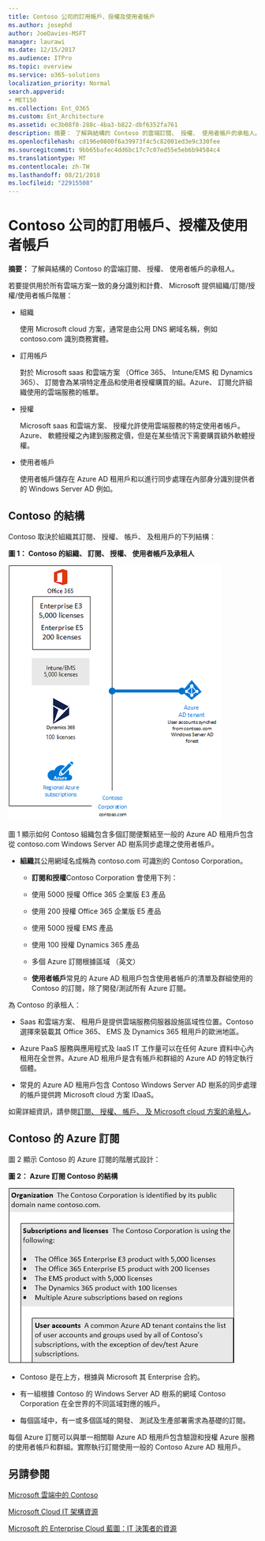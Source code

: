 ```yaml
---
title: Contoso 公司的訂用帳戶、授權及使用者帳戶
ms.author: josephd
author: JoeDavies-MSFT
manager: laurawi
ms.date: 12/15/2017
ms.audience: ITPro
ms.topic: overview
ms.service: o365-solutions
localization_priority: Normal
search.appverid:
- MET150
ms.collection: Ent_O365
ms.custom: Ent_Architecture
ms.assetid: ec3b08f0-288c-4ba3-b822-dbf6352fa761
description: 摘要： 了解與結構的 Contoso 的雲端訂閱、 授權、 使用者帳戶的承租人。
ms.openlocfilehash: cd196e0800f6a39973f4c5c82001ed3e9c330fee
ms.sourcegitcommit: 9bb65bafec4dd6bc17c7c07ed55e5eb6b94584c4
ms.translationtype: MT
ms.contentlocale: zh-TW
ms.lasthandoff: 08/21/2018
ms.locfileid: "22915508"
---
```

# <a name="subscriptions-licenses-and-user-accounts-for-the-contoso-corporation"></a>Contoso 公司的訂用帳戶、授權及使用者帳戶

 **摘要：** 了解與結構的 Contoso 的雲端訂閱、 授權、 使用者帳戶的承租人。
  
若要提供用於所有雲端方案一致的身分識別和計費、 Microsoft 提供組織/訂閱/授權/使用者帳戶階層：
  
- 組織
    
    使用 Microsoft cloud 方案，通常是由公用 DNS 網域名稱，例如 contoso.com 識別商務實體。
    
- 訂用帳戶
    
    對於 Microsoft saas 和雲端方案 （Office 365、 Intune/EMS 和 Dynamics 365）、 訂閱會為某項特定產品和使用者授權購買的組。Azure、 訂閱允許組織使用的雲端服務的帳單。
    
- 授權
    
    Microsoft saas 和雲端方案、 授權允許使用雲端服務的特定使用者帳戶。Azure、 軟體授權之內建到服務定價，但是在某些情況下需要購買額外軟體授權。
    
- 使用者帳戶
    
    使用者帳戶儲存在 Azure AD 租用戶和以進行同步處理在內部身分識別提供者的 Windows Server AD 例如。
    
## <a name="contosos-structure"></a>Contoso 的結構

Contoso 取決於組織其訂閱、 授權、 帳戶、 及租用戶的下列結構：
  
**圖 1： Contoso 的組織、 訂閱、 授權、 使用者帳戶及承租人**

![Contoso 的組織、訂用帳戶授權、使用者帳戶及租用戶](media/Contoso-Poster/Subscriptions.png)
  
圖 1 顯示如何 Contoso 組織包含多個訂閱便繫結至一般的 Azure AD 租用戶包含從 contoso.com Windows Server AD 樹系同步處理之使用者帳戶。
  
- **組織**其公用網域名成稱為 contoso.com 可識別的 Contoso Corporation。
    
  - **訂閱和授權**Contoso Corporation 會使用下列：
    
  - 使用 5000 授權 Office 365 企業版 E3 產品
    
  - 使用 200 授權 Office 365 企業版 E5 產品
    
  - 使用 5000 授權 EMS 產品
    
  - 使用 100 授權 Dynamics 365 產品
    
  - 多個 Azure 訂閱根據區域 （英文）
    
  - **使用者帳戶**常見的 Azure AD 租用戶包含使用者帳戶的清單及群組使用的 Contoso 的訂閱，除了開發/測試所有 Azure 訂閱。
    
為 Contoso 的承租人：
  
- Saas 和雲端方案、 租用戶是提供雲端服務伺服器設施區域性位置。Contoso 選擇來裝載其 Office 365、 EMS 及 Dynamics 365 租用戶的歐洲地區。 
    
- Azure PaaS 服務與應用程式及 IaaS IT 工作量可以在任何 Azure 資料中心內租用在全世界。Azure AD 租用戶是含有帳戶和群組的 Azure AD 的特定執行個體。
    
- 常見的 Azure AD 租用戶包含 Contoso Windows Server AD 樹系的同步處理的帳戶提供跨 Microsoft cloud 方案 IDaaS。
    
如需詳細資訊，請參閱[訂閱、 授權、 帳戶、 及 Microsoft cloud 方案的承租人](subscriptions-licenses-accounts-and-tenants-for-microsoft-cloud-offerings.md)。
  
## <a name="contosos-azure-subscriptions"></a>Contoso 的 Azure 訂閱

圖 2 顯示 Contoso 的 Azure 訂閱的階層式設計：
  
**圖 2： Azure 訂閱 Contoso 的結構**

![Contoso 的 Azure 訂用帳戶結構](media/Contoso-Poster/Subscriptions-Nested.png)
  
- Contoso 是在上方，根據與 Microsoft 其 Enterprise 合約。
    
- 有一組根據 Contoso 的 Windows Server AD 樹系的網域 Contoso Corporation 在全世界的不同區域對應的帳戶。
    
- 每個區域中，有一或多個區域的開發、 測試及生產部署需求為基礎的訂閱。
    
每個 Azure 訂閱可以與單一相關聯 Azure AD 租用戶包含驗證和授權 Azure 服務的使用者帳戶和群組。實際執行訂閱使用一般的 Contoso Azure AD 租用戶。
  
## <a name="see-also"></a>另請參閱

[Microsoft 雲端中的 Contoso](contoso-in-the-microsoft-cloud.md)
  
[Microsoft Cloud IT 架構資源](microsoft-cloud-it-architecture-resources.md)

[Microsoft 的 Enterprise Cloud 藍圖：IT 決策者的資源](https://sway.com/FJ2xsyWtkJc2taRD)




